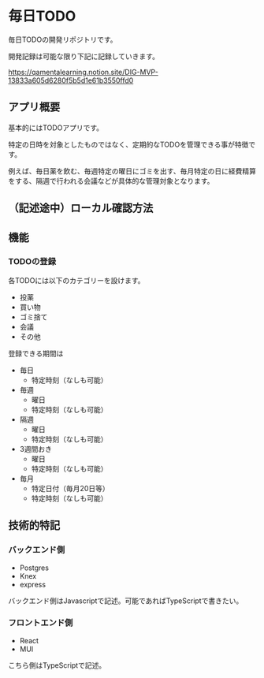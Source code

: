 # 毎日TODO
毎日TODOの開発リポジトリです。

開発記録は可能な限り下記に記録していきます。

https://qamentalearning.notion.site/DIG-MVP-13833a605d6280f5b5d1e61b3550ffd0

## アプリ概要
基本的にはTODOアプリです。

特定の日時を対象としたものではなく、定期的なTODOを管理できる事が特徴です。

例えば、毎日薬を飲む、毎週特定の曜日にゴミを出す、毎月特定の日に経費精算をする、隔週で行われる会議などが具体的な管理対象となります。

## （記述途中）ローカル確認方法

## 機能
### TODOの登録
各TODOには以下のカテゴリーを設けます。
- 投薬
- 買い物
- ゴミ捨て
- 会議
- その他

登録できる期間は
- 毎日
  - 特定時刻（なしも可能）
- 毎週
  - 曜日
  - 特定時刻（なしも可能）
- 隔週
  - 曜日
  - 特定時刻（なしも可能）
- 3週間おき
  - 曜日
  - 特定時刻（なしも可能）
- 毎月
  - 特定日付（毎月20日等）
  - 特定時刻（なしも可能）

## 技術的特記
### バックエンド側
- Postgres
- Knex
- express

バックエンド側はJavascriptで記述。可能であればTypeScriptで書きたい。

### フロントエンド側
- React
- MUI

こちら側はTypeScriptで記述。